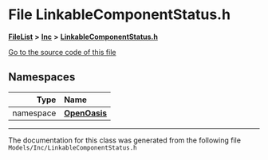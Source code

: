 

# File LinkableComponentStatus.h



[**FileList**](files.md) **>** [**Inc**](dir_e48a3e9a07fc2444cdac51c67822643f.md) **>** [**LinkableComponentStatus.h**](_linkable_component_status_8h.md)

[Go to the source code of this file](_linkable_component_status_8h_source.md)
















## Namespaces

| Type | Name |
| ---: | :--- |
| namespace | [**OpenOasis**](namespace_open_oasis.md) <br> |





















































------------------------------
The documentation for this class was generated from the following file `Models/Inc/LinkableComponentStatus.h`

